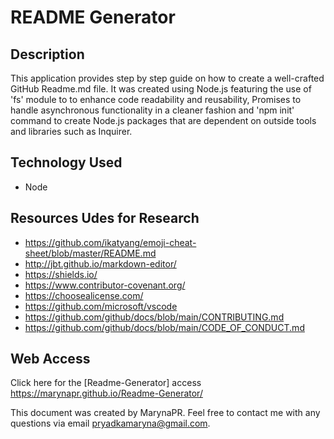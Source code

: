 # README Generator

 ## Description

 This application provides step by step guide on how to create a well-crafted GitHub Readme.md file. It was created using Node.js featuring the use of 'fs' module to  to enhance code readability and reusability, Promises to handle asynchronous functionality in a cleaner fashion and 'npm init' command to create Node.js packages that are dependent on outside tools and libraries such as Inquirer.

 ## Technology Used

 * Node 

 ## Resources Udes for Research

 * https://github.com/ikatyang/emoji-cheat-sheet/blob/master/README.md
 * http://jbt.github.io/markdown-editor/
 * https://shields.io/
 * https://www.contributor-covenant.org/
 * https://choosealicense.com/
 * https://github.com/microsoft/vscode
 * https://github.com/github/docs/blob/main/CONTRIBUTING.md
 * https://github.com/github/docs/blob/main/CODE_OF_CONDUCT.md

 ## Web Access

 Click here for the [Readme-Generator] access https://marynapr.github.io/Readme-Generator/

This document was created by MarynaPR. Feel free to contact me with any questions via email pryadkamaryna@gmail.com.